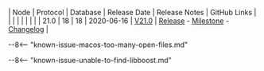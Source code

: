 | Node | Protocol | Database | Release Date | Release Notes | GitHub Links | 
|      |          |          |              | 				|			   |
| 21.0 | 18       | 18       | 2020-06-16   | [V21.0](/releases/current-release-notes) | [Release](https://github.com/nanocurrency/nano-node/releases/tag/V21.0) - [Milestone](https://github.com/nanocurrency/nano-node/milestone/18) - [Changelog](https://github.com/nanocurrency/nano-node/compare/V20.0...V21.0) | 

--8<-- "known-issue-macos-too-many-open-files.md"

--8<-- "known-issue-unable-to-find-libboost.md"
